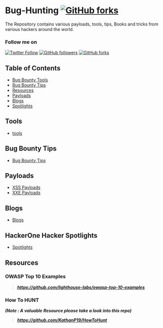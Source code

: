 # Bug-Hunting [![GitHub forks](https://img.shields.io/github/forks/thevillagehacker/Bug-Hunting)](https://github.com/thevillagehacker/Bug-Hunting/network)
The Repository contains various payloads, tools, tips, Books and tricks from various hackers around the world.

### Follow me on
[![Twitter Follow](https://img.shields.io/twitter/follow/thevillagehackr?style=social)](https://twitter.com/thevillagehackr)
[![GitHub followers](https://img.shields.io/github/followers/thevillagehacker?label=Follow&style=social)](https://github.com/thevillagehacker)
[![GitHub forks](https://img.shields.io/github/forks/thevillagehacker/Bug-Hunting?label=Forks&style=social)](https://github.com/thevillagehacker/Bug-Hunting)

## Table of Contents
- [Bug Bounty Tools](#tools)
- [Bug Bounty Tips](#bug-bounty-tips)
- [Resources](#resources)
- [Payloads](#payloads)
- [Blogs](#blogs)
- [Spotlights](#hackerone-hacker-spotlights)

## Tools
- [tools](Tools)

## Bug Bounty Tips
- [Bug Bounty Tips](Bug%20Bounty%20Tips)

## Payloads
- [XSS Payloads](XSS-payloads)
- [XXE Payloads](XXE-payloads)

## Blogs
- [Blogs](blogs)

## HackerOne Hacker Spotlights
- [Spotlights](spotlights)
## Resources
### OWASP Top 10 Examples
> ***https://github.com/lighthouse-labs/owasp-top-10-examples***
### How To HUNT
***(Note : A valuable Resource please take a look into this repo)***
> ***https://github.com/KathanP19/HowToHunt***


